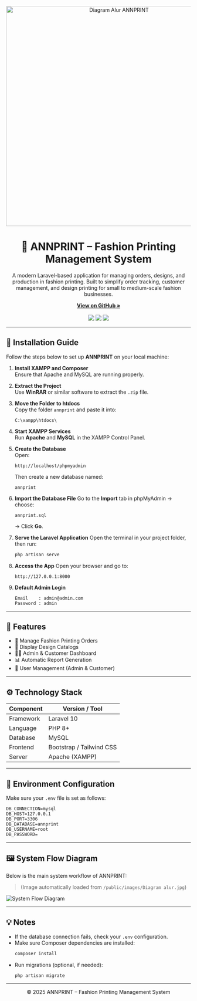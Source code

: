 <!-- PROJECT HEADER -->
<div align="center">
  <img src="public/images/Diagram%20alur.jpg" alt="Diagram Alur ANNPRINT" width="600">

  <h1>🧵 ANNPRINT – Fashion Printing Management System</h1>
  <p>
    A modern Laravel-based application for managing orders, designs, and production in fashion printing.  
    Built to simplify order tracking, customer management, and design printing for small to medium-scale fashion businesses.
  </p>

  <p align="center">
    <a href="https://github.com/username/annprint"><strong>View on GitHub »</strong></a>  
    <br><br>
    <img src="https://img.shields.io/badge/Laravel-10.x-FF2D20?style=for-the-badge&logo=laravel&logoColor=white">
    <img src="https://img.shields.io/badge/PHP-8%2B-777BB4?style=for-the-badge&logo=php&logoColor=white">
    <img src="https://img.shields.io/badge/MySQL-Database-4479A1?style=for-the-badge&logo=mysql&logoColor=white">
  </p>
</div>

---

## 🚀 Installation Guide

Follow the steps below to set up **ANNPRINT** on your local machine:

1. **Install XAMPP and Composer**  
   Ensure that Apache and MySQL are running properly.

2. **Extract the Project**  
   Use **WinRAR** or similar software to extract the `.zip` file.

3. **Move the Folder to htdocs**  
   Copy the folder `annprint` and paste it into:
   ```
   C:\xampp\htdocs\
   ```

4. **Start XAMPP Services**  
   Run **Apache** and **MySQL** in the XAMPP Control Panel.

5. **Create the Database**  
   Open:
   ```
   http://localhost/phpmyadmin
   ```
   Then create a new database named:
   ```
   annprint
   ```

6. **Import the Database File**
   Go to the **Import** tab in phpMyAdmin → choose:
   ```
   annprint.sql
   ```
   → Click **Go**.

7. **Serve the Laravel Application**
   Open the terminal in your project folder, then run:
   ```bash
   php artisan serve
   ```

8. **Access the App**
   Open your browser and go to:
   ```
   http://127.0.0.1:8000
   ```

9. **Default Admin Login**
   ```
   Email    : admin@admin.com
   Password : admin
   ```

---

## 🧩 Features

- 👕 Manage Fashion Printing Orders  
- 🎨 Display Design Catalogs  
- 👩‍💻 Admin & Customer Dashboard  
- 📊 Automatic Report Generation  
- 🔐 User Management (Admin & Customer)

---

## ⚙️ Technology Stack

| Component | Version / Tool |
|------------|----------------|
| Framework  | Laravel 10     |
| Language   | PHP 8+         |
| Database   | MySQL          |
| Frontend   | Bootstrap / Tailwind CSS |
| Server     | Apache (XAMPP) |

---

## 🧾 Environment Configuration

Make sure your `.env` file is set as follows:
```env
DB_CONNECTION=mysql
DB_HOST=127.0.0.1
DB_PORT=3306
DB_DATABASE=annprint
DB_USERNAME=root
DB_PASSWORD=
```

---

## 🖼️ System Flow Diagram
Below is the main system workflow of ANNPRINT:
> (Image automatically loaded from `/public/images/Diagram alur.jpg`)

![System Flow Diagram](https://github.com/user-attachments/assets/4ccc9fe6-1981-43ff-8bb8-1d390fa4f2e0)

---

## 💡 Notes

- If the database connection fails, check your `.env` configuration.  
- Make sure Composer dependencies are installed:
  ```bash
  composer install
  ```
- Run migrations (optional, if needed):
  ```bash
  php artisan migrate
  ```

---


<p align="center">© 2025 ANNPRINT – Fashion Printing Management System</p>
